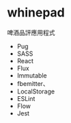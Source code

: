 # whinepad

啤酒品評應用程式

- Pug
- SASS
- React
- Flux
- Immutable
- fbemitter、
- LocalStorage
- ESLint
- Flow
- Jest
